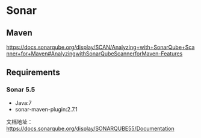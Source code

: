 # Sonar

## Maven

<https://docs.sonarqube.org/display/SCAN/Analyzing+with+SonarQube+Scanner+for+Maven#AnalyzingwithSonarQubeScannerforMaven-Features>

## Requirements

### Sonar 5.5

- Java:7
- sonar-maven-plugin:2.7.1

文档地址：<https://docs.sonarqube.org/display/SONARQUBE55/Documentation>